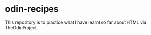 # odin-recipes
This repository is to practice what I have learnt so far about HTML via TheOdinProject.